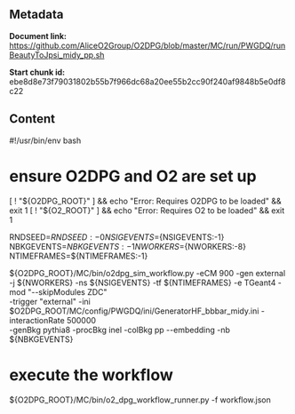 ## Metadata

**Document link:** https://github.com/AliceO2Group/O2DPG/blob/master/MC/run/PWGDQ/runBeautyToJpsi_midy_pp.sh

**Start chunk id:** ebe8d8e73f79031802b55b7f966dc68a20ee55b2cc90f240af9848b5e0df8c22

## Content

#!/usr/bin/env bash

# ensure O2DPG and O2 are set up
[ ! "${O2DPG_ROOT}" ] && echo "Error: Requires O2DPG to be loaded" && exit 1
[ ! "${O2_ROOT}" ] && echo "Error: Requires O2 to be loaded" && exit 1



RNDSEED=${RNDSEED:-0}
NSIGEVENTS=${NSIGEVENTS:-1}
NBKGEVENTS=${NBKGEVENTS:-1}
NWORKERS=${NWORKERS:-8}
NTIMEFRAMES=${NTIMEFRAMES:-1}

${O2DPG_ROOT}/MC/bin/o2dpg_sim_workflow.py -eCM 900 -gen external -j ${NWORKERS} -ns ${NSIGEVENTS} -tf ${NTIMEFRAMES} -e TGeant4 -mod "--skipModules ZDC" \
	-trigger "external" -ini $O2DPG_ROOT/MC/config/PWGDQ/ini/GeneratorHF_bbbar_midy.ini -interactionRate 500000  \
	-genBkg pythia8 -procBkg inel -colBkg pp --embedding -nb ${NBKGEVENTS} 

# execute the workflow
${O2DPG_ROOT}/MC/bin/o2_dpg_workflow_runner.py -f workflow.json